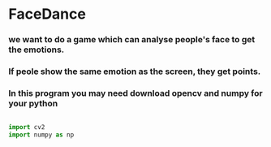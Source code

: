# FaceDance


### we want to do a game which can analyse people's face to get the emotions.
### If peole show the same emotion as the screen, they get points.


### In this program you may need download opencv and numpy for your python
``` python

import cv2
import numpy as np

```

